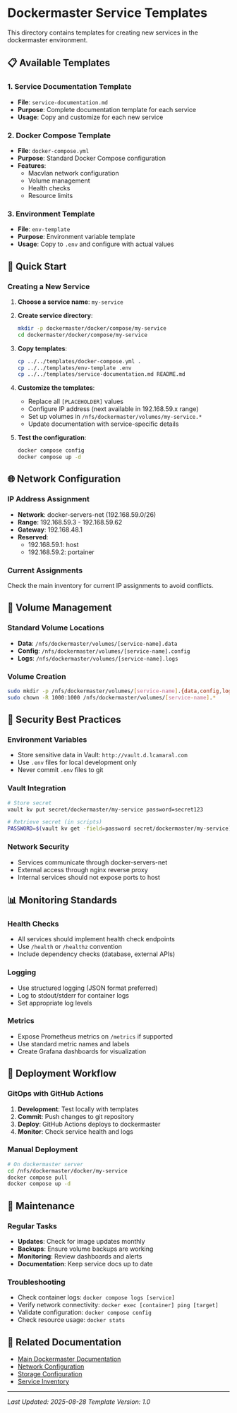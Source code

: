 # Dockermaster Service Templates

This directory contains templates for creating new services in the dockermaster environment.

## 📋 Available Templates

### 1. Service Documentation Template
- **File**: `service-documentation.md`
- **Purpose**: Complete documentation template for each service
- **Usage**: Copy and customize for each new service

### 2. Docker Compose Template
- **File**: `docker-compose.yml`
- **Purpose**: Standard Docker Compose configuration
- **Features**: 
  - Macvlan network configuration
  - Volume management
  - Health checks
  - Resource limits

### 3. Environment Template
- **File**: `env-template`
- **Purpose**: Environment variable template
- **Usage**: Copy to `.env` and configure with actual values

## 🚀 Quick Start

### Creating a New Service

1. **Choose a service name**: `my-service`

2. **Create service directory**:
   ```bash
   mkdir -p dockermaster/docker/compose/my-service
   cd dockermaster/docker/compose/my-service
   ```

3. **Copy templates**:
   ```bash
   cp ../../templates/docker-compose.yml .
   cp ../../templates/env-template .env
   cp ../../templates/service-documentation.md README.md
   ```

4. **Customize the templates**:
   - Replace all `[PLACEHOLDER]` values
   - Configure IP address (next available in 192.168.59.x range)
   - Set up volumes in `/nfs/dockermaster/volumes/my-service.*`
   - Update documentation with service-specific details

5. **Test the configuration**:
   ```bash
   docker compose config
   docker compose up -d
   ```

## 🌐 Network Configuration

### IP Address Assignment
- **Network**: docker-servers-net (192.168.59.0/26)
- **Range**: 192.168.59.3 - 192.168.59.62
- **Gateway**: 192.168.48.1
- **Reserved**:
  - 192.168.59.1: host
  - 192.168.59.2: portainer

### Current Assignments
Check the main inventory for current IP assignments to avoid conflicts.

## 💾 Volume Management

### Standard Volume Locations
- **Data**: `/nfs/dockermaster/volumes/[service-name].data`
- **Config**: `/nfs/dockermaster/volumes/[service-name].config`  
- **Logs**: `/nfs/dockermaster/volumes/[service-name].logs`

### Volume Creation
```bash
sudo mkdir -p /nfs/dockermaster/volumes/[service-name].{data,config,logs}
sudo chown -R 1000:1000 /nfs/dockermaster/volumes/[service-name].*
```

## 🔐 Security Best Practices

### Environment Variables
- Store sensitive data in Vault: `http://vault.d.lcamaral.com`
- Use `.env` files for local development only
- Never commit `.env` files to git

### Vault Integration
```bash
# Store secret
vault kv put secret/dockermaster/my-service password=secret123

# Retrieve secret (in scripts)
PASSWORD=$(vault kv get -field=password secret/dockermaster/my-service)
```

### Network Security
- Services communicate through docker-servers-net
- External access through nginx reverse proxy
- Internal services should not expose ports to host

## 📊 Monitoring Standards

### Health Checks
- All services should implement health check endpoints
- Use `/health` or `/healthz` convention
- Include dependency checks (database, external APIs)

### Logging
- Use structured logging (JSON format preferred)
- Log to stdout/stderr for container logs
- Set appropriate log levels

### Metrics
- Expose Prometheus metrics on `/metrics` if supported
- Use standard metric names and labels
- Create Grafana dashboards for visualization

## 🔄 Deployment Workflow

### GitOps with GitHub Actions
1. **Development**: Test locally with templates
2. **Commit**: Push changes to git repository
3. **Deploy**: GitHub Actions deploys to dockermaster
4. **Monitor**: Check service health and logs

### Manual Deployment
```bash
# On dockermaster server
cd /nfs/dockermaster/docker/my-service
docker compose pull
docker compose up -d
```

## 📝 Maintenance

### Regular Tasks
- **Updates**: Check for image updates monthly
- **Backups**: Ensure volume backups are working
- **Monitoring**: Review dashboards and alerts
- **Documentation**: Keep service docs up to date

### Troubleshooting
- Check container logs: `docker compose logs [service]`
- Verify network connectivity: `docker exec [container] ping [target]`
- Validate configuration: `docker compose config`
- Check resource usage: `docker stats`

## 🔗 Related Documentation

- [Main Dockermaster Documentation](../README.md)
- [Network Configuration](../network/README.md)
- [Storage Configuration](../storage/README.md)
- [Service Inventory](../../inventory/docker-containers.md)

---
*Last Updated: 2025-08-28*
*Template Version: 1.0*